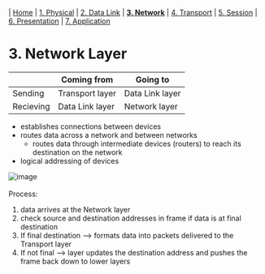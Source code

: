| [Home](README.md) | [1. Physical](physical.md) | [2. Data Link](dataLink.md) | [**3. Network**](network.md) | [4. Transport](transport.md) | [5. Session](session.md) | [6. Presentation](presentation.md) | [7. Application](application.md)

# 3. Network Layer
| | Coming from | Going to |
| ----------- | ----------- | ----------- |
| Sending| Transport layer | Data Link layer |
| Recieving| Data Link layer | Network  layer |

- establishes connections between devices
- routes data across a network and between networks
    -  routes data through intermediate devices (routers) to reach its destination on the network
- logical addressing of devices

![image][image1]
<br></br>
Process:
1. data arrives at the Network layer
2. check source and destination addresses in frame if data is at final destination
3. If final destination --> formats data into packets delivered to the Transport layer
4. If not final --> layer updates the destination address and pushes the frame back down to lower layers

[image1]: https://www.lifewire.com/thmb/TnAoUlDGWgixspJK2hM5CCcZhy4=/750x0/filters:no_upscale():max_bytes(150000):strip_icc():format(webp)/layers-of-the-osi-model-illustrated-818017-finalv1-4-ct-9ffde2c7142849819c3fcf5e305a242f.png